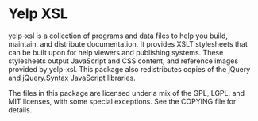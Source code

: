 # Yelp XSL

yelp-xsl is a collection of programs and data files to help you build,
maintain, and distribute documentation. It provides XSLT stylesheets
that can be built upon for help viewers and publishing systems. These
stylesheets output JavaScript and CSS content, and reference images
provided by yelp-xsl. This package also redistributes copies of the
jQuery and jQuery.Syntax JavaScript libraries.

The files in this package are licensed under a mix of the GPL, LGPL,
and MIT licenses, with some special exceptions. See the COPYING file
for details.
